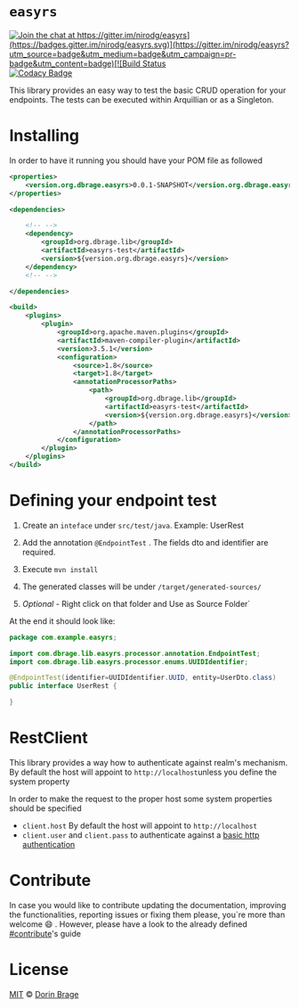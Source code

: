 # `easyrs`

[![Join the chat at https://gitter.im/nirodg/easyrs](https://badges.gitter.im/nirodg/easyrs.svg)](https://gitter.im/nirodg/easyrs?utm_source=badge&utm_medium=badge&utm_campaign=pr-badge&utm_content=badge)[![Build Status](https://travis-ci.org/nirodg/easyrs.svg?branch=master)](https://travis-ci.org/nirodg/easyrs)[![Codacy Badge](https://api.codacy.com/project/badge/Grade/ab49fb3cf47744d28b95154f8cf18e14)](https://www.codacy.com/app/nirodg/easyrs?utm_source=github.com&amp;utm_medium=referral&amp;utm_content=nirodg/easyrs&amp;utm_campaign=Badge_Grade)

This library provides an easy way to test the basic CRUD operation for your endpoints. The tests can be executed within Arquillian or as a Singleton.

# Installing

In order to have it running you should have your POM file as followed

```xml
<properties>
    <version.org.dbrage.easyrs>0.0.1-SNAPSHOT</version.org.dbrage.easyrs>
</properties>

<dependencies>

    <!-- -->
    <dependency>
        <groupId>org.dbrage.lib</groupId>
        <artifactId>easyrs-test</artifactId>
        <version>${version.org.dbrage.easyrs}</version>
    </dependency>
    <!-- -->

</dependencies>

<build>
    <plugins>
        <plugin>
            <groupId>org.apache.maven.plugins</groupId>
            <artifactId>maven-compiler-plugin</artifactId>
            <version>3.5.1</version>
            <configuration>
                <source>1.8</source>
                <target>1.8</target>
                <annotationProcessorPaths>
                    <path>
                        <groupId>org.dbrage.lib</groupId>
                        <artifactId>easyrs-test</artifactId>
                        <version>${version.org.dbrage.easyrs}</version>
                    </path>
                </annotationProcessorPaths>
            </configuration>
        </plugin>
    </plugins>
</build>
```

# Defining your endpoint test

1. Create an `inteface` under `src/test/java`. Example: UserRest

2. Add the annotation `@EndpointTest` . The fields dto and identifier are required.

3. Execute `mvn install`

4. The generated classes will be under `/target/generated-sources/`

5. _Optional_ - Right click on that folder and Use as Source Folder\`

At the end it should look like:

```java
package com.example.easyrs;

import com.dbrage.lib.easyrs.processor.annotation.EndpointTest;
import com.dbrage.lib.easyrs.processor.enums.UUIDIdentifier;

@EndpointTest(identifier=UUIDIdentifier.UUID, entity=UserDto.class)
public interface UserRest {

}
```

# RestClient

This library provides a way how to authenticate against realm's mechanism. By default the host will appoint to `http://localhost`unless you define the system property

In order to make the request to the proper host some system properties should be specified

* `client.host` By default the host will appoint to `http://localhost`
* `client.user` and `client.pass` to authenticate against a [basic http authentication](https://tools.ietf.org/html/rfc2617#page-3) 

# Contribute

In case you would like to contribute updating the documentation, improving the functionalities, reporting issues or fixing them please, you\`re more than welcome 😄 . However, please have a look to the already defined [\#contribute](#contribute)'s guide

# License

[MIT](http://showalicense.com/?year=2017&fullname=Dorin%20Gheorghe%20Brage#license-mit) © [Dorin Brage](https://github.com/nirodg/)

